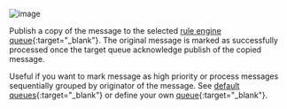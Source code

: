 ![image](https://img.thingsboard.io/user-guide/rule-engine-2-0/nodes/flow-nodes/checkpoint-node.png)

Publish a copy of the message to the selected [rule engine queue](/docs/{{docsPrefix}}user-guide/rule-engine-2-5/queues/){:target="_blank"}.
The original message is marked as successfully processed once the target queue acknowledge publish of the copied message. 

Useful if you want to mark message as high priority or process messages sequentially grouped by originator of the message. 
See [default queues](/docs/{{docsPrefix}}user-guide/rule-engine-2-5/queues/#default-queues){:target="_blank"} or define your own [queue](/docs/{{docsPrefix}}user-guide/rule-engine-2-5/queues/){:target="_blank"}.

